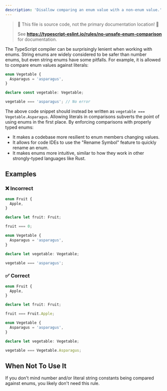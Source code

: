 ```yaml
---
description: 'Disallow comparing an enum value with a non-enum value.'
---
```


> 🛑 This file is source code, not the primary documentation location! 🛑
>
> See **https://typescript-eslint.io/rules/no-unsafe-enum-comparison** for documentation.

The TypeScript compiler can be surprisingly lenient when working with enums. String enums are widely considered to be safer than number enums, but even string enums have some pitfalls. For example, it is allowed to compare enum values against literals:

```ts
enum Vegetable {
  Asparagus = 'asparagus',
}

declare const vegetable: Vegetable;

vegetable === 'asparagus'; // No error
```

The above code snippet should instead be written as `vegetable === Vegetable.Asparagus`. Allowing literals in comparisons subverts the point of using enums in the first place. By enforcing comparisons with properly typed enums:

- It makes a codebase more resilient to enum members changing values.
- It allows for code IDEs to use the "Rename Symbol" feature to quickly rename an enum.
- It makes enums more intuitive, similar to how they work in other strongly-typed languages like Rust.

## Examples

<!--tabs-->

### ❌ Incorrect

```ts
enum Fruit {
  Apple,
}

declare let fruit: Fruit;

fruit === 0;
```

```ts
enum Vegetable {
  Asparagus = 'asparagus',
}

declare let vegetable: Vegetable;

vegetable === 'asparagus';
```

### ✅ Correct

```ts
enum Fruit {
  Apple,
}

declare let fruit: Fruit;

fruit === Fruit.Apple;
```

```ts
enum Vegetable {
  Asparagus = 'asparagus',
}

declare let vegetable: Vegetable;

vegetable === Vegetable.Asparagus;
```

<!--/tabs-->

## When Not To Use It

If you don't mind number and/or literal string constants being compared against enums, you likely don't need this rule.
